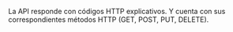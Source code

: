 La API responde con códigos HTTP explicativos. Y cuenta con sus correspondientes métodos HTTP (GET, POST, PUT, DELETE).
